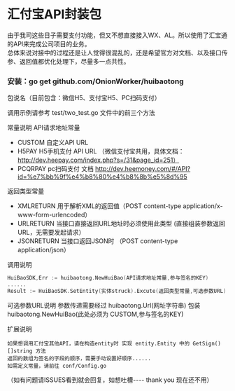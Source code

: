 # 汇付宝API封装包

由于我司这些日子需要支付功能，但又不想直接接入WX、AL。所以使用了汇宝通的API来完成公司项目的业务。<br>
总体来说对接中的过程还是让人觉得很混乱的，还是希望官方对文档、以及接口传参、返回值都优化处理下，尽量多一点共性。

### 安装：go get github.com/OnionWorker/huibaotong

包说名（目前包含：微信H5、支付宝H5、PC扫码支付）

调用示例请参考 test/two_test.go 文件中的前三个方法

常量说明
  API请求地址常量
  
  * CUSTOM   自定义API URL
  * H5PAY    H5手机支付 API URL （微信支付宝共用，具体文档：http://dev.heepay.com/index.php?s=/31&page_id=251） 
  * PCQRPAY  pc扫码支付 文档 http://dev.heemoney.com/#/API?id=%e7%bb%9f%e4%b8%80%e4%b8%8b%e5%8d%95
  
  返回类型常量
  
  * XMLRETURN  用于解析XML的返回值（POST content-type application/x-www-form-urlencoded）
  * URLRETURN  当接口直接返回URL地址时必须使用此类型 (直接组装参数返回URL，无需要发起请求）
  * JSONRETURN  当接口返回JSON时 （POST content-type application/json）
  
  调用说明
  ```Go
  HuiBaoSDK,Err := huibaotong.NewHuiBao(API请求地址常量,参与签名的KEY)
  ......
  Result := HuiBaoSDK.SetEntity(实体struck).Excute(返回类型常量,可选参数URL)  
  ```
  
  可选参数URL说明
     参数传递需要经过 huibaotong.Url(网址字符串) 包装
     huibaotong.NewHuiBao(此处必须为 CUSTOM,参与签名的KEY)
     
 扩展说明
    
    如果想调用汇付宝其他API，请在构造entity时 实现 entity.Entity 中的 GetSign()[]string 方法
    返回的数组为签名的字段的顺序，需要手动设置好顺序......
    如需定义常量，请前往 conf/Config.go
    
（如有问题请ISSUES看到就会回复，如想吐槽---- thank you 现在还不用）



  


